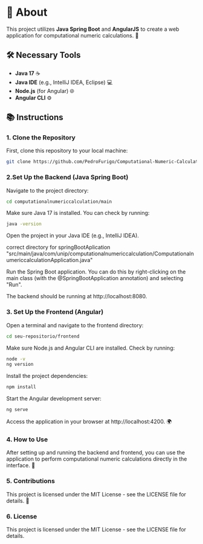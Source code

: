 # 🌟 About
This project utilizes **Java Spring Boot** and **AngularJS** to create a web application for computational numeric calculations. 🚀

## 🛠️ Necessary Tools
- **Java 17** ☕
- **Java IDE** (e.g., IntelliJ IDEA, Eclipse) 💻
- **Node.js** (for Angular) 🌐
- **Angular CLI** ⚙️

## 📚 Instructions

### 1. Clone the Repository
First, clone this repository to your local machine:  
```bash
git clone https://github.com/PedroFurigo/Computational-Numeric-Calculation.git
```

### 2.Set Up the Backend (Java Spring Boot)
Navigate to the project directory:

```bash
cd computationalnumericcalculation/main
```

Make sure Java 17 is installed. You can check by running:

```bash
java -version
```

Open the project in your Java IDE (e.g., IntelliJ IDEA).

correct directory for springBootAplication "src/main/java/com/unip/computationalnumericcalculation/ComputationalnumericcalculationApplication.java"

Run the Spring Boot application. You can do this by right-clicking on the main class (with the @SpringBootApplication annotation) and selecting "Run".

The backend should be running at http://localhost:8080.

### 3. Set Up the Frontend (Angular)
Open a terminal and navigate to the frontend directory:

```bash
cd seu-repositorio/frontend
```
Make sure Node.js and Angular CLI are installed. Check by running:

```bash
node -v
ng version
```

Install the project dependencies:

```bash
npm install
```
Start the Angular development server:

```bash
ng serve
```
Access the application in your browser at http://localhost:4200. 🌍

### 4. How to Use
After setting up and running the backend and frontend, you can use the application to perform computational numeric calculations directly in the interface. 🧮

### 5. Contributions
This project is licensed under the MIT License - see the LICENSE file for details. 📜

### 6. License
This project is licensed under the MIT License - see the LICENSE file for details.
